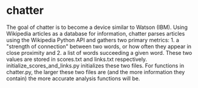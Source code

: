 # chatter

The goal of chatter is to become a device similar to Watson (IBM). Using Wikipedia articles as a database for information, chatter parses articles using the Wikipedia Python API and gathers two primary metrics: 1. a "strength of connection" between two words, or how often they appear in close proximity and 2. a list of words succeeding a given word. These two values are stored in scores.txt and links.txt respectively. initialize_scores_and_links.py initializes these two files. For functions in chatter.py, the larger these two files are (and the more information they contain) the more accurate analysis functions will be.

